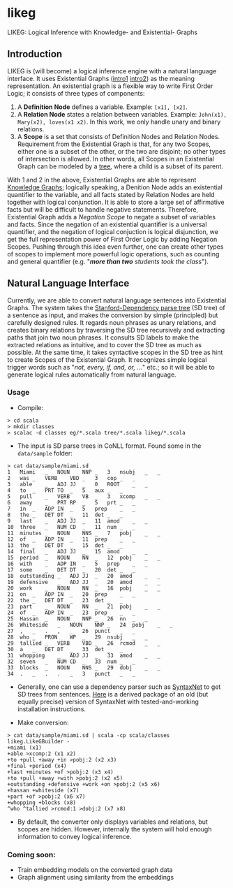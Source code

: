 # likeg
LIKEG: Logical Inference with Knowledge- and Existential- Graphs

## Introduction

LIKEG is (will become) a logical inference engine with a natural language interface. It uses Existential Graphs ([intro1](http://www.jfsowa.com/pubs/egtut.pdf) [intro2](http://dai.fmph.uniba.sk/~sefranek/kri/handbook/chapter05.pdf)) as the meaning representation. An existential graph is a flexible way to write First Order Logic; it consists of three types of components:

1. A **Definition Node** defines a variable. Example: `[x1], [x2]`.
2. A **Relation Node** states a relation between variables. Example: `John(x1), Mary(x2), loves(x1 x2)`. In this work, we only handle unary and binary relations.
3. A **Scope** is a set that consists of Definition Nodes and Relation Nodes. Requirement from the Existential Graph is that, for any two Scopes, either one is a subset of the other, or the two are disjoint; no other types of intersection is allowed. In other words, all Scopes in an Existential Graph can be modeled by a [tree](https://en.wikipedia.org/wiki/Tree_(data_structure)), where a child is a subset of its parent.

With 1 and 2 in the above, Existential Graphs are able to represent [Knowledge Graphs](https://en.wikipedia.org/wiki/Knowledge_Graph); logically speaking, a Denition Node adds an existential quantifier to the variable, and all facts stated by Relation Nodes are held together with logical conjunction. It is able to store a large set of affirmative facts but will be difficult to handle negative statements. Therefore, Existential Graph adds a *Negation Scope* to negate a subset of variables and facts. Since the negation of an existential quantifier is a universal quantifier, and the negation of logical conjuction is logical disjunction, we get the full representation power of First Order Logic by adding Negation Scopes. Pushing through this idea even further, one can create other types of scopes to implement more powerful logic operations, such as counting and general quantifier (e.g. "*__more than two__ students took the class*").

## Natural Language Interface

Currently, we are able to convert natural language sentences into Existential Graphs. The system takes the [Stanford-Dependency parse tree](https://nlp.stanford.edu/software/dependencies_manual.pdf) (SD tree) of a sentence as input, and makes the conversion by simple (principled) but carefully designed rules. It regards noun phrases as unary relations, and creates binary relations by traversing the SD tree recursively and extracting paths that join two noun phrases. It consults SD labels to make the extracted relations as intuitive, and to cover the SD tree as much as possible. At the same time, it takes syntactive scopes in the SD tree as hint to create Scopes of the Existential Graph. It recognizes simple logical trigger words such as "*not, every, if, and, or, ...*" etc.; so it will be able to generate logical rules automatically from natural language.

### Usage

* Compile:

```
> cd scala
> mkdir classes
> scalac -d classes eg/*.scala tree/*.scala likeg/*.scala
```

* The input is SD parse trees in CoNLL format. Found some in the `data/sample` folder:
```
> cat data/sample/miami.sd
1	Miami	_	NOUN	NNP	_	3	nsubj	_	_
2	was	_	VERB	VBD	_	3	cop	_	_
3	able	_	ADJ	JJ	_	0	ROOT	_	_
4	to	_	PRT	TO	_	5	aux	_	_
5	pull	_	VERB	VB	_	3	xcomp	_	_
6	away	_	PRT	RP	_	5	prt	_	_
7	in	_	ADP	IN	_	5	prep	_	_
8	the	_	DET	DT	_	11	det	_	_
9	last	_	ADJ	JJ	_	11	amod	_	_
10	three	_	NUM	CD	_	11	num	_	_
11	minutes	_	NOUN	NNS	_	7	pobj	_	_
12	of	_	ADP	IN	_	11	prep	_	_
13	the	_	DET	DT	_	15	det	_	_
14	final	_	ADJ	JJ	_	15	amod	_	_
15	period	_	NOUN	NN	_	12	pobj	_	_
16	with	_	ADP	IN	_	5	prep	_	_
17	some	_	DET	DT	_	20	det	_	_
18	outstanding	_	ADJ	JJ	_	20	amod	_	_
19	defensive	_	ADJ	JJ	_	20	amod	_	_
20	work	_	NOUN	NN	_	16	pobj	_	_
21	on	_	ADP	IN	_	20	prep	_	_
22	the	_	DET	DT	_	23	det	_	_
23	part	_	NOUN	NN	_	21	pobj	_	_
24	of	_	ADP	IN	_	23	prep	_	_
25	Hassan	_	NOUN	NNP	_	26	nn	_	_
26	Whiteside	_	NOUN	NNP	_	24	pobj	_	_
27	,	_	.	,	_	26	punct	_	_
28	who	_	PRON	WP	_	29	nsubj	_	_
29	tallied	_	VERB	VBD	_	26	rcmod	_	_
30	a	_	DET	DT	_	33	det	_	_
31	whopping	_	ADJ	JJ	_	33	amod	_	_
32	seven	_	NUM	CD	_	33	num	_	_
33	blocks	_	NOUN	NNS	_	29	dobj	_	_
34	.	_	.	.	_	3	punct	_	_

```
* Generally, one can use a dependency parser such as [SyntaxNet](https://github.com/tensorflow/models/tree/master/research/syntaxnet) to get SD trees from sentences. [Here](https://github.com/tianran/build-syntaxnet) is a derived package of an old (but equally precise) version of SyntaxNet with tested-and-working installation instructions.

* Make conversion:
```
> cat data/sample/miami.sd | scala -cp scala/classes likeg.LikeGBuilder -
+miami (x1)
+able >xcomp:2 (x1 x2)
+to +pull +away +in >pobj:2 (x2 x3)
+final +period (x4)
+last +minutes +of >pobj:2 (x3 x4)
+to +pull +away +with >pobj:2 (x2 x5)
+outstanding +defensive +work +on >pobj:2 (x5 x6)
+hassan +whiteside (x7)
+part +of >pobj:2 (x6 x7)
+whopping +blocks (x8)
^who ^tallied >rcmod:1 >dobj:2 (x7 x8)

```

* By default, the converter only displays variables and relations, but scopes are hidden. However, internally the system will hold enough information to convey logical inference.

### Coming soon:

* Train embedding models on the converted graph data
* Graph alignment using similarity from the embeddings
